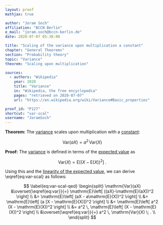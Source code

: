```yaml
---
layout: proof
mathjax: true

author: "Joram Soch"
affiliation: "BCCN Berlin"
e_mail: "joram.soch@bccn-berlin.de"
date: 2020-07-07 05:38:00

title: "Scaling of the variance upon multiplication a constant"
chapter: "General Theorems"
section: "Probability theory"
topic: "Variance"
theorem: "Scaling upon multiplication"

sources:
  - authors: "Wikipedia"
    year: 2020
    title: "Variance"
    in: "Wikipedia, the free encyclopedia"
    pages: "retrieved on 2020-07-07"
    url: "https://en.wikipedia.org/wiki/Variance#Basic_properties"

proof_id: "P127"
shortcut: "var-scal"
username: "JoramSoch"
---
```



**Theorem:** The [variance](/D/var) scales upon multiplication with a [constant](/D/const):

$$ \label{eq:var-scal}
\mathrm{Var}(aX) = a^2 \, \mathrm{Var}(X)
$$


**Proof:** The [variance](/D/var) is defined in terms of the [expected value](/D/mean) as

$$ \label{eq:var}
\mathrm{Var}(X) = \mathrm{E}\left[ (X-\mathrm{E}(X))^2 \right] \; .
$$

Using this and the [linearity of the expected value](/P/mean-lin), we can derive \eqref{eq:var-scal} as follows:

$$ \label{eq:var-scal-qed}
\begin{split}
\mathrm{Var}(aX) &\overset{\eqref{eq:var}}{=} \mathrm{E}\left[ ((aX)-\mathrm{E}(aX))^2 \right] \\
&= \mathrm{E}\left[ (aX - a\mathrm{E}(X))^2 \right] \\
&= \mathrm{E}\left[ (a [X - \mathrm{E}(X)])^2 \right] \\
&= \mathrm{E}\left[ a^2 (X - \mathrm{E}(X))^2 \right] \\
&= a^2 \, \mathrm{E}\left[ (X - \mathrm{E}(X))^2 \right] \\
&\overset{\eqref{eq:var}}{=} a^2 \, \mathrm{Var}(X) \; . \\
\end{split}
$$
